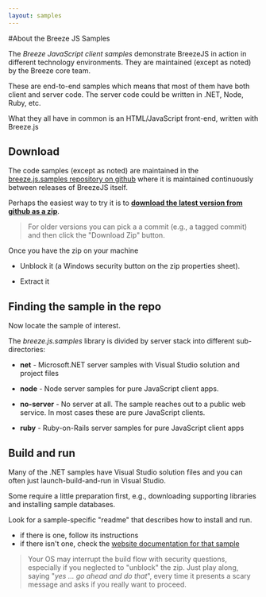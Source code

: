 ```yaml
---
layout: samples
---
```

#About the Breeze JS Samples

The *Breeze JavaScript client samples* demonstrate BreezeJS in action in different technology environments. They are maintained (except as noted) by the Breeze core team.

These are end-to-end samples which means that most of them have both client and server code. The server code could be written in .NET, Node, Ruby, etc.

What they all have in common is an HTML/JavaScript front-end, written with Breeze.js

## Download

The code samples (except as noted) are maintained in the [breeze.js.samples repository on github](https://github.com/Breeze/breeze.js.samples "breeze.js.samples on GitHub") where it is maintained continuously between releases of BreezeJS itself.

Perhaps the easiest way to try it is to [**download the latest version from github as a zip**](https://github.com/Breeze/breeze.js.samples/archive/master.zip).

>For older versions you can pick a a commit (e.g., a tagged commit) and then click the "Download Zip" button.

Once you have the zip on your machine

- Unblock it (a Windows security button on the zip properties sheet).

- Extract it

## Finding the sample in the repo

Now locate the sample of interest.

The *breeze.js.samples* library is divided by server stack into different sub-directories:

+ **net** - Microsoft.NET server samples with Visual Studio solution and project files

+ **node** - Node server samples for pure JavaScript client apps.

+ **no-server** - No server at all. The sample reaches out to a public web service. In most cases these are pure JavaScript clients.

+ **ruby** - Ruby-on-Rails server samples for pure JavaScript client apps

## Build and run

Many of the .NET samples have Visual Studio solution files and you can often just launch-build-and-run in Visual Studio.

Some require a little preparation first, e.g., downloading supporting libraries and installing sample databases.

Look for a sample-specific "readme" that describes how to install and run.

- if there is one, follow its instructions
- if there isn't one, check the [website documentation for that sample](http://www.breezejs.com/samples/)

>Your OS may interrupt the build flow with security questions, especially if you neglected to "unblock" the zip. Just play along, saying "*yes ... go ahead and do that*", every time it presents a scary message and asks if you really want to proceed.
